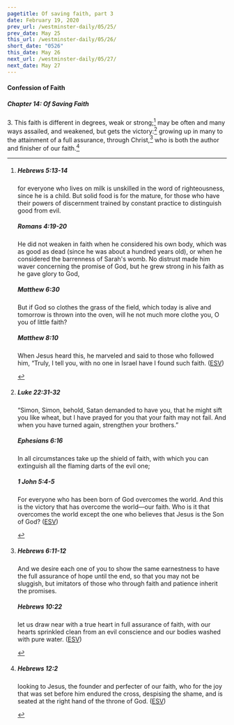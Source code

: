 ```yaml
---
pagetitle: Of saving faith, part 3
date: February 19, 2020
prev_url: /westminster-daily/05/25/
prev_date: May 25
this_url: /westminster-daily/05/26/
short_date: "0526"
this_date: May 26
next_url: /westminster-daily/05/27/
next_date: May 27
---
```


#### Confession of Faith

##### Chapter 14: Of Saving Faith

<span class="q">3.</span> This faith is different in degrees, weak or strong;[^fnref:wcf1] may be often and many ways assailed, and weakened, but gets the victory:[^fnref:wcf2] growing up in many to the attainment of a full assurance, through Christ,[^fnref:wcf3] who is both the author and finisher of our faith.[^fnref:wcf4]

[^fnref:wcf1]: <div class="esv"><h5>Hebrews 5:13-14</h5> <div class="esv-text"><p id="p58005013.01-1">for everyone who lives on milk is unskilled in the word of righteousness, since he is a child. But solid food is for the mature, for those who have their powers of discernment trained by constant practice to distinguish good from evil.</p> </div><h5>Romans 4:19-20</h5> <div class="esv-text"><p id="p45004019.01-2">He did not weaken in faith when he considered his own body, which was as good as dead (since he was about a hundred years old), or when he considered the barrenness of Sarah's womb. No distrust made him waver concerning the promise of God, but he grew strong in his faith as he gave glory to God,</p> </div><h5>Matthew 6:30</h5> <div class="esv-text"><p id="p40006030.01-3"><span class="woc">But if God so clothes the grass of the field, which today is alive and tomorrow is thrown into the oven, will he not much more clothe you, O you of little faith?</span></p> </div><h5>Matthew 8:10</h5> <div class="esv-text"><p id="p40008010.01-4">When Jesus heard this, he marveled and said to those who followed him, <span class="woc">&#8220;Truly, I tell you, with no one in Israel have I found such faith.</span>  (<a href="http://www.esv.org" class="copyright">ESV</a>)</p> </div> </div>

[^fnref:wcf2]: <div class="esv"><h5>Luke 22:31-32</h5> <div class="esv-text"> <p id="p42022031.05-1"><span class="woc">&#8220;Simon, Simon, behold, Satan demanded to have you, that he might sift you like wheat,</span> <span class="woc">but I have prayed for you that your faith may not fail. And when you have turned again, strengthen your brothers.&#8221;</span></p> </div><h5>Ephesians 6:16</h5> <div class="esv-text"><p id="p49006016.01-2">In all circumstances take up the shield of faith, with which you can extinguish all the flaming darts of the evil one;</p> </div><h5>1 John 5:4-5</h5> <div class="esv-text"><p id="p62005004.01-3">For everyone who has been born of God overcomes the world. And this is the victory that has overcome the world&#8212;our faith. Who is it that overcomes the world except the one who believes that Jesus is the Son of God?  (<a href="http://www.esv.org" class="copyright">ESV</a>)</p> </div> </div>

[^fnref:wcf3]: <div class="esv"><h5>Hebrews 6:11-12</h5> <div class="esv-text"><p id="p58006011.01-1">And we desire each one of you to show the same earnestness to have the full assurance of hope until the end, so that you may not be sluggish, but imitators of those who through faith and patience inherit the promises.</p> </div><h5>Hebrews 10:22</h5> <div class="esv-text"><p id="p58010022.01-2">let us draw near with a true heart in full assurance of faith, with our hearts sprinkled clean from an evil conscience and our bodies washed with pure water.  (<a href="http://www.esv.org" class="copyright">ESV</a>)</p> </div> </div>

[^fnref:wcf4]: <div class="esv"><h5>Hebrews 12:2</h5> <div class="esv-text"><p id="p58012002.01-1">looking to Jesus, the founder and perfecter of our faith, who for the joy that was set before him endured the cross, despising the shame, and is seated at the right hand of the throne of God.  (<a href="http://www.esv.org" class="copyright">ESV</a>)</p> </div> </div>

